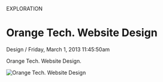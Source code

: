 <p class="type">EXPLORATION</p>

# Orange Tech. Website Design

<p class="meta">Design  /  Friday, March 1, 2013 11:45:50am</p>

Orange Tech. Website Design.

![Orange Tech. Website Design](https://farooq-agent.web.app/assets/images/works/large/moV5z9Ft_work_image.jpg)
